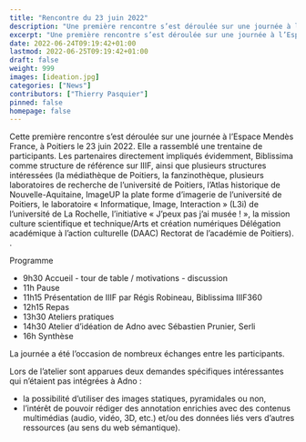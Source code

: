 ```yaml
---
title: "Rencontre du 23 juin 2022"
description: "Une première rencontre s’est déroulée sur une journée à l’Espace Mendès France, à Poitiers le 23 juin 2022."
excerpt: "Une première rencontre s’est déroulée sur une journée à l’Espace Mendès France, à Poitiers le 23 juin 2022."
date: 2022-06-24T09:19:42+01:00
lastmod: 2022-06-25T09:19:42+01:00
draft: false 
weight: 999 
images: [ideation.jpg]
categories: ["News"]
contributors: ["Thierry Pasquier"]
pinned: false
homepage: false
---
```


Cette première rencontre s’est déroulée sur une journée à l’Espace Mendès France, à Poitiers le 23 juin 2022. Elle a rassemblé une trentaine de participants. Les partenaires directement impliqués évidemment, Biblissima comme structure de référence sur IIIF, ainsi que plusieurs structures intéressées (la médiathèque de Poitiers, la fanzinothèque, plusieurs laboratoires de recherche de l’université de Poitiers, l’Atlas historique de Nouvelle-Aquitaine, ImageUP la plate forme d’imagerie de l’université de Poitiers, le laboratoire « Informatique, Image, Interaction » (L3i) de l’université de La Rochelle, l’initiative « J’peux pas j’ai musée ! », la mission culture scientifique et technique/Arts et création numériques Délégation académique à l’action culturelle (DAAC) Rectorat de l’académie de Poitiers). .

Programme

- 9h30 Accueil - tour de table / motivations - discussion
- 11h Pause
- 11h15 Présentation de IIIF par Régis Robineau, Biblissima IIIF360
- 12h15 Repas
- 13h30 Ateliers pratiques
- 14h30 Atelier d’idéation de Adno avec Sébastien Prunier, Serli
- 16h Synthèse

La journée a été l’occasion de nombreux échanges entre les participants.

Lors de l’atelier sont apparues deux demandes spécifiques intéressantes qui n’étaient pas intégrées à Adno :

- la possibilité d’utiliser des images statiques, pyramidales ou non,
- l’intérêt de pouvoir rédiger des annotation enrichies avec des contenus multimédias (audio, vidéo, 3D, etc.) et/ou des données liés vers d’autres ressources (au sens du web sémantique).


